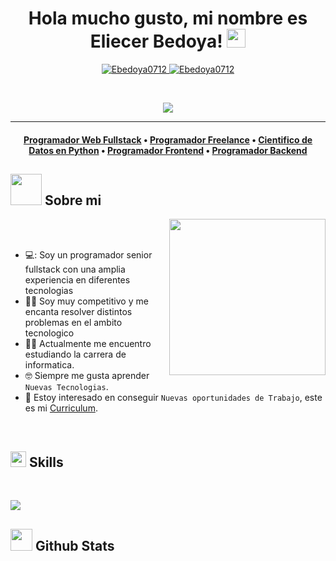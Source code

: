<h1 align="center">
Hola mucho gusto, mi nombre es Eliecer Bedoya!
	<a href="https://github.com/Ebedoya0712" target="_self">
		<img src="https://media.giphy.com/media/hvRJCLFzcasrR4ia7z/giphy.gif" width="30">
	</a>
</h1>
<p align="center">
	<a href="https://github.com/Ebedoya0712">
		<img src="https://komarev.com/ghpvc/?username=Ebedoya0712&label=Profile%20views&color=0e75b6&style=flat" alt="Ebedoya0712" />
	</a>
	<a href="https://github.com/Ebedoya0712">
		<img src="https://img.shields.io/github/followers/Ebedoya0712?label=Followers" alt="Ebedoya0712" />
	</a>
</p>
<br/>
<p align="center">
	<a href="https://github.com/Ebedoya0712">
		<img src="https://readme-typing-svg.herokuapp.com?lines=Estudiante+de+Informatica;Desarrollador+Full+Stack;Freelancer&center=true&width=380&height=45">
	</a>
</p>

<hr>

<h4 align="center">
  <b><a href="https://ossinsight.io/explore/">Programador Web Fullstack</a></b>
  •
  <b><a href="https://ossinsight.io/collections/open-source-database">Programador Freelance</a></b>
  •
  <b><a href="https://ossinsight.io/analyze/Ovilia">Cientifico de Datos en Python</a></b>
  •
  <a href="https://ossinsight.io/analyze/pingcap/tidb">Programador Frontend</a>
  •
  <a href="https://ossinsight.io/collections/open-source-database">Programador Backend</a>
  
</h3>


## <picture><img src = "https://github.com/7oSkaaa/7oSkaaa/blob/main/Images/about_me.gif?raw=true" width = 50px></picture> Sobre mi

<picture> <img align="right" src="https://github.com/7oSkaaa/7oSkaaa/blob/main/Images/Right_Side.gif?raw=true" width = 250px></picture>

<br><br>

- 💻: Soy un programador senior fullstack con una amplia experiencia en diferentes tecnologias
- :technologist: Soy muy competitivo y me encanta resolver distintos problemas en el ambito tecnologico
- :student: Actualmente me encuentro estudiando la carrera de informatica.
- :nerd_face: Siempre me gusta aprender `Nuevas Tecnologias`.
- :thinking: Estoy interesado en conseguir `Nuevas oportunidades de Trabajo`, este es mi [Curriculum](https://drive.google.com/file/d/1xPZnQaE6PlXHN8ek9TN20qSshYcz6sEs/view).
<br>

## <img src="https://media2.giphy.com/media/QssGEmpkyEOhBCb7e1/giphy.gif?cid=ecf05e47a0n3gi1bfqntqmob8g9aid1oyj2wr3ds3mg700bl&rid=giphy.gif" width ="25"><b> Skills</b>
<br>
<!--tech stack icons-->
<p align="left">
  <a href="https://skillicons.dev">
    <img src="https://skillicons.dev/icons?i=vue,vuetify,sass,git,github,gitlab,npm,nuxtjs,postgres,supabase,tailwind,ts,laravel,php,py,html,css,js,mysql,docker,postman,vscode,&perline=12" />
  </a>
</p>

## <img src="https://media.giphy.com/media/iY8CRBdQXODJSCERIr/giphy.gif" width="35"><b> Github Stats </b>
<br>




